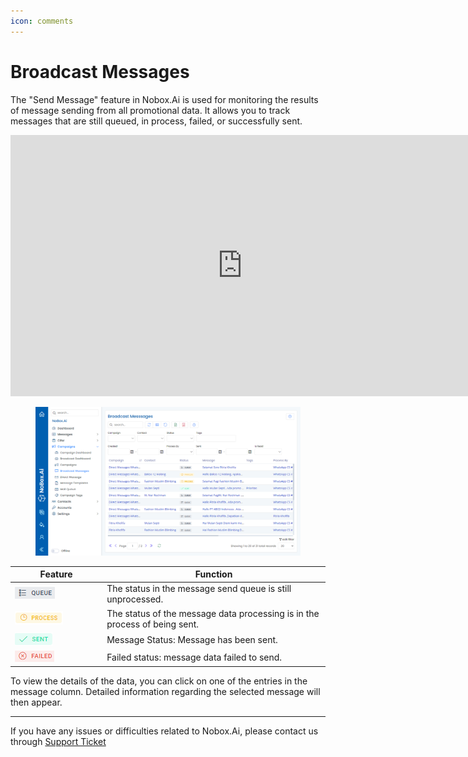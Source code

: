 ```yaml
---
icon: comments
---
```


# Broadcast Messages

The "Send Message" feature in Nobox.Ai is used for monitoring the results of message sending from all promotional data. It allows you to track messages that are still queued, in process, failed, or successfully sent.

<iframe width="742" height="418" src="https://www.youtube.com/embed/EkWgwRnDC2E/" title="01. Instalasi NoBox Desktop" frameborder="0" allow="accelerometer; autoplay; clipboard-write; encrypted-media; gyroscope; picture-in-picture; web-share" referrerpolicy="strict-origin-when-cross-origin" allowfullscreen></iframe>

<figure><img src="../../.gitbook/assets/Broadcast Messages.png" alt=""><figcaption></figcaption></figure>

<table><thead><tr><th width="133.20001220703125">Feature</th><th>Function</th></tr></thead><tbody><tr><td><img src="../../.gitbook/assets/bc queue.png" alt=""></td><td>The status in the message send queue is still unprocessed.</td></tr><tr><td><img src="../../.gitbook/assets/process.png" alt=""></td><td>The status of the message data processing is in the process of being sent.</td></tr><tr><td><img src="../../.gitbook/assets/bc sent.png" alt=""></td><td> Message Status: Message has been sent.</td></tr><tr><td><img src="../../.gitbook/assets/bc failed.png" alt=""></td><td>Failed status: message data failed to send.</td></tr></tbody></table>

To view the details of the data, you can click on one of the entries in the message column. Detailed information regarding the selected message will then appear.

---

If you have any issues or difficulties related to Nobox.Ai, please contact us through [Support Ticket](https://crm.nobox.ai/clients/tickets)
